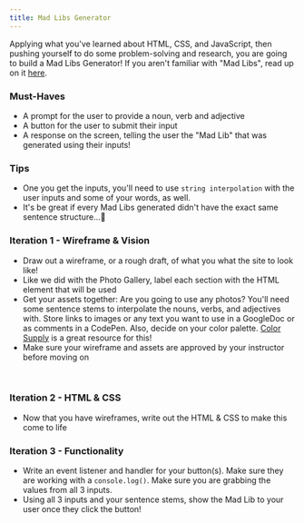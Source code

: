 ```yaml
---
title: Mad Libs Generator
---
```


Applying what you've learned about HTML, CSS, and JavaScript, then pushing yourself to do some problem-solving and research, you are going to build a Mad Libs Generator! If you aren't familiar with "Mad Libs", read up on it <a target="blank" href="https://en.wikipedia.org/wiki/Mad_Libs">here</a>.

### Must-Haves

- A prompt for the user to provide a noun, verb and adjective
- A button for the user to submit their input
- A response on the screen, telling the user the "Mad Lib" that was generated using their inputs!

### Tips

- One you get the inputs, you'll need to use `string interpolation` with the user inputs and some of your words, as well.
- It's be great if every Mad Libs generated didn't have the exact same sentence structure...🤔

### Iteration 1 - Wireframe & Vision

- Draw out a wireframe, or a rough draft, of what you what the site to look like!
- Like we did with the Photo Gallery, label each section with the HTML element that will be used
- Get your assets together: Are you going to use any photos? You'll need some sentence stems to interpolate the nouns, verbs, and adjectives with. Store links to images or any text you want to use in a GoogleDoc or as comments in a CodePen. Also, decide on your color palette. [Color Supply](https://colorsupplyyy.com/app) is a great resource for this!
- Make sure your wireframe and assets are approved by your instructor before moving on
<br>

### Iteration 2 - HTML & CSS

- Now that you have wireframes, write out the HTML & CSS to make this come to life

### Iteration 3  - Functionality

- Write an event listener and handler for your button(s). Make sure they are working with a `console.log()`. Make sure you are grabbing the values from all 3 inputs.
- Using all 3 inputs and your sentence stems, show the Mad Lib to your user once they click the button!
